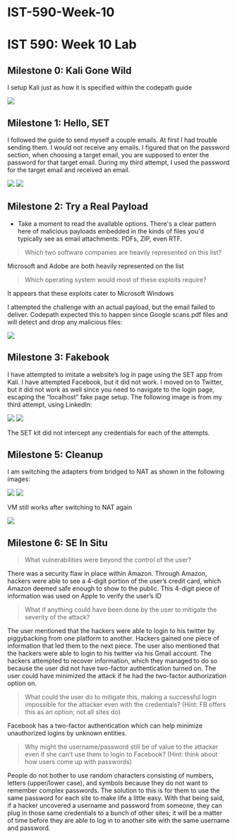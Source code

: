 # IST-590-Week-10

# IST 590: Week 10 Lab

## Milestone 0: Kali Gone Wild

I setup Kali just as how it is specified within the codepath guide

<img src="https://i.imgur.com/wyo7Omq.png?1"/>

## Milestone 1: Hello, SET

I followed the guide to send myself a couple emails. At first I had trouble sending them. I would not receive any emails. I figured that on the password section, when choosing a target email, you are supposed to enter the password for that target email. During my third attempt, I used the password for the target email and received an email.

<img src="https://i.imgur.com/oYZHKB7.png?1"/>

<img src="https://i.imgur.com/0E1RVmq.png?1"/>

## Milestone 2: Try a Real Payload

* Take a moment to read the available options. There's a clear pattern here of malicious payloads embedded in the kinds of files you'd typically see as email attachments: PDFs, ZIP, even RTF.

> Which two software companies are heavily represented on this list?

Microsoft and Adobe are both heavily represented on the list

> Which operating system would most of these exploits require?

It appears that these exploits cater to Microsoft Windows


I attempted the challenge with an actual payload, but the email failed to deliver. Codepath expected this to happen since Google scans pdf files and will detect and drop any malicious files:

<img src="https://i.imgur.com/YbuR3eG.png?1"/>

## Milestone 3: Fakebook

I have attempted to imitate a website’s log in page using the SET app from Kali. I have attempted Facebook, but it did not work. I moved on to Twitter, but it did not work as well since you need to navigate to the login page, escaping the “localhost” fake page setup. The following image is from my third attempt, using LinkedIn:

<img src="https://i.imgur.com/asmyXRc.png?1"/>

<img src="https://i.imgur.com/Heaeb8M.png?1"/>

The SET kit did not intercept any credentials for each of the attempts.

## Milestone 5: Cleanup

I am switching the adapters from bridged to NAT as shown in the following images:

<img src="https://i.imgur.com/OyCleUy.png?1"/>

<img src="https://i.imgur.com/71iHE7G.png?1"/>

VM still works after switching to NAT again

<img src="https://i.imgur.com/EPPPkPR.png?1"/>

## Milestone 6: SE In Situ

> What vulnerabilities were beyond the control of the user?

There was a security flaw in place within Amazon. Through Amazon, hackers were able to see a 4-digit portion of the user’s credit card, which Amazon deemed safe enough to show to the public. This 4-digit piece of information was used on Apple to verify the user’s ID

> What if anything could have been done by the user to mitigate the severity of the attack?

The user mentioned that the hackers were able to login to his twitter by piggybacking from one platform to another. Hackers gained one piece of information that led them to the next piece. The user also mentioned that the hackers were able to login to his twitter via his Gmail account. The hackers attempted to recover information, which they managed to do so because the user did not have two-factor authentication turned on. The user could have minimized the attack if he had the two-factor authorization option on.

> What could the user do to mitigate this, making a successful login impossible for the attacker even with the credentials? (Hint: FB offers this as an option; not all sites do)

Facebook has a two-factor authentication which can help minimize unauthorized logins by unknown entities.

> Why might the username/password still be of value to the attacker even if she can’t use them to login to Facebook? (Hint: think about how users come up with passwords)

People do not bother to use random characters consisting of numbers, letters (upper/lower case), and symbols because they do not want to remember complex passwords. The solution to this is for them to use the same password for each site to make life a little easy. With that being said, if a hacker uncovered a username and password from someone, they can plug in those same credentials to a bunch of other sites; it will be a matter of time before they are able to log in to another site with the same username and password.
